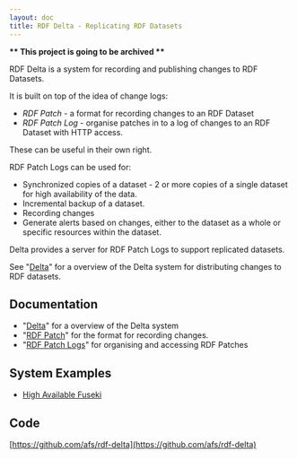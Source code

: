 ```yaml
---
layout: doc
title: RDF Delta - Replicating RDF Datasets
---
```


<b>** This project is going to be archived **</b>

RDF Delta is a system for recording and publishing changes to RDF
Datasets.

It is built on top of the idea of change logs:

* _RDF Patch_ -  a format for recording changes to an RDF Dataset
* _RDF Patch Log_ - organise patches in to a log of changes
to an RDF Dataset with HTTP access.

These can be useful in their own right.

RDF Patch Logs can be used for:

* Synchronized copies of a dataset - 2 or more copies of a single dataset for high
availability of the data.
* Incremental backup of a dataset.
* Recording changes
* Generate alerts based on changes, either to the dataset as a whole or
specific resources within the dataset.

Delta provides a server for RDF Patch Logs to support replicated
datasets.

See "[Delta](delta.html)" for a overview of the Delta system for
distributing changes to RDF datasets.

## Documentation

* "[Delta](delta.html)" for a overview of the Delta system
* "[RDF Patch](rdf-patch.html)" for the format for recording changes.
* "[RDF Patch Logs](rdf-patch-logs.html)" for organising and accessing RDF Patches

## System Examples

* [High Available Fuseki](ha-system.html)

## Code

[https://github.com/afs/rdf-delta](https://github.com/afs/rdf-delta)

